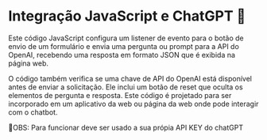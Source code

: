 # Integração JavaScript e ChatGPT :robot:

Este código JavaScript configura um listener de evento para o botão de envio de um formulário e envia uma pergunta ou prompt para a API do OpenAI, recebendo uma resposta em formato JSON que é exibida na página web.

O código também verifica se uma chave de API do OpenAI está disponível antes de enviar a solicitação. Ele inclui um botão de reset que oculta os elementos de pergunta e resposta.
Este código é projetado para ser incorporado em um aplicativo da web ou página da web onde pode interagir com o chatbot.

:pushpin:OBS:
  Para funcionar deve ser usado a sua própia API KEY do chatGPT

